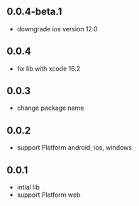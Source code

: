 ## 0.0.4-beta.1

* downgrade ios version 12.0

## 0.0.4

* fix lib with xcode 16.2

## 0.0.3

* change package name

## 0.0.2

* support Platform android, ios, windows

## 0.0.1

* intial lib
* support Platform web
